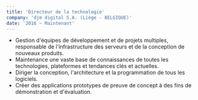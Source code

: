 ```yaml
---
title: 'Directeur de la technologie'
company: 'djm digital S.A. (Liège - BELGIQUE)'
date: '2016 – Maintenant'
---
```


- Gestion d'équipes de développement et de projets multiples, responsable de l'infrastructure des serveurs et de la conception de nouveaux produits.
- Maintenance une vaste base de connaissances de toutes les technologies, plateformes et tendances clés et actuelles.
- Diriger la conception, l'architecture et la programmation de tous les logiciels.
- Créer des applications prototypes de preuve de concept à des fins de démonstration et d'évaluation.
